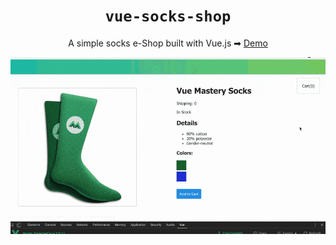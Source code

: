 <div align="center">
  
# `vue-socks-shop`

A simple socks e-Shop built with Vue.js ➡ [Demo](https://vue-socks-shop.netlify.com/)

![](https://raw.githubusercontent.com/BolajiAyodeji/vue-socks-shop/master/img/vue-socks-shop.gif)

</div>
